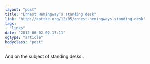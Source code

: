 ```yaml
---
layout: "post"
title: "Ernest Hemingway’s standing desk"
link: "http://kottke.org/12/05/ernest-hemingways-standing-desk"
tags: 
- "links"
date: "2012-06-02 02:17:11"
ogtype: "article"
bodyclass: "post"
---
```


And on the subject of standing desks..